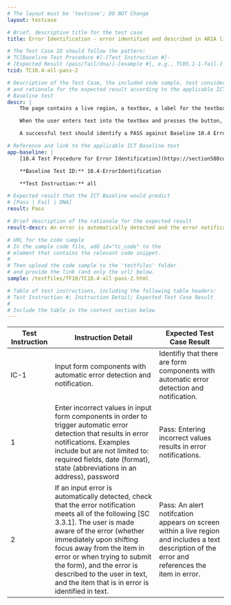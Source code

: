 ```yaml
---
# The layout must be 'testcase'; DO NOT Change
layout: testcase

# Brief, descriptive title for the test case
title: Error Identification - error identified and described in ARIA live region

# The Test Case ID should follow the pattern:
# TC[Baseline Test Procedure #]-[Test Instruction #]-
# [Expected Result (pass/fail/dna)]-[example #], e.g., TC05.1-1-fail-1
tcid: TC10.4-all-pass-2

# Description of the Test Case, the included code sample, test considerations,
# and rationale for the expected result according to the applicable ICT
# Baseline test
descr: | 
    The page contains a live region, a textbox, a label for the textbox, and a button.

    When the user enters text into the textbox and presses the button, the entry will be validated and if the entry is invalid, an error notification appears on screen. The error notification is contained within a live region.

    A successful test should identify a PASS against Baseline 10.4 Error Identification.

# Reference and link to the applicable ICT Baseline test
app-baseline: | 
    [10.4 Test Procedure for Error Identification](https://section508coordinators.github.io/ICTTestingBaseline/10Forms.html#104-test-procedure-for-error-identification)

    **Baseline Test ID:** 10.4-ErrorIdentification

    **Test Instruction:** all

# Expected result that the ICT Baseline would predict
# [Pass | Fail | DNA]
result: Pass

# Brief description of the rationale for the expected result
result-descr: An error is automatically detected and the error notification meets all requirements of 10.4

# URL for the code sample
# In the sample code file, add id="tc_code" to the
# element that contains the relevant code snippet.
#
# Then upload the code sample to the 'testfiles' folder
# and provide the link (and only the url) below.
sample: /testfiles/TF10/TC10.4-all-pass-2.html

# Table of test instructions, including the following table headers:
# Test Instruction #; Instruction Detail; Expected Test Case Result
#
# Include the table in the content section below
---
```

| Test Instruction | Instruction Detail | Expected Test Case Result |
|------------------|--------------------|---------------------------|
| IC-1 | Input form components with automatic error detection and notification. | Identifiy that there are form components with automatic error detection and notification. |
| 1 | Enter incorrect values in input form components in order to trigger automatic error detection that results in error notifications. Examples include but are not limited to: required fields, date (format), state (abbreviations in an address), password | Pass: Entering incorrect values results in error notifications. |
| 2 | If an input error is automatically detected, check that the error notification meets all of the following [SC 3.3.1]. The user is made aware of the error (whether immediately upon shifting focus away from the item in error or when trying to submit the form), and the error is described to the user in text, and the item that is in error is identified in text. | Pass: An alert notifcation appears on screen within a live region and includes a text description of the error and references the item in error.|
